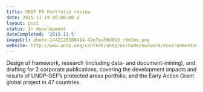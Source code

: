 ```yaml
---
title: UNDP PA Portfolio review
date: 2015-11-19 00:00:00 Z
layout: post
status: In development
dateCompleted: '2015-11-5'
imageUrl: photo-1442120108414-42e7ea50d0b5_r6m1be.png
website: http://www.undp.org/content/undp/en/home/ourwork/environmentandenergy/focus_areas/ecosystems_and_biodiversity/protected_areas.html
---
```


Design of framework, research (including data- and document-mining), and drafting for 2 corporate publications, covering the development impacts and results of UNDP-GEF’s protected areas portfolio, and the Early Action Grant global project in 47 countries.

